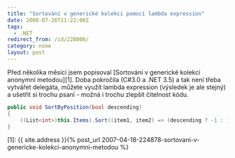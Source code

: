 ```yaml
---
title: "Sortování v generické kolekci pomocí lambda expression"
date: 2008-07-26T11:22:00Z
tags:
  - .NET
redirect_from: /id/228000/
category: none
layout: post
---
```

Před několika měsíci jsem popisoval [Sortování v generické kolekci anonymní metodou][1]. Doba pokročila (C#3.0 a .NET 3.5) a tak není třeba vytvářet delegáta, můžete využít lambda expression (výsledek je ale stejný) a ušetřit si trochu psaní - možná i trochu zlepšit čitelnost kódu.


```csharp
public void SortByPosition(bool descending)
{
    ((List<int>)this.Items).Sort((item1, item2) => (descending ? -1 : 1) * item1.CompareTo(item2));
}
```

[1]: {{ site.address }}{% post_url 2007-04-18-224878-sortovani-v-genericke-kolekci-anonymni-metodou %}
